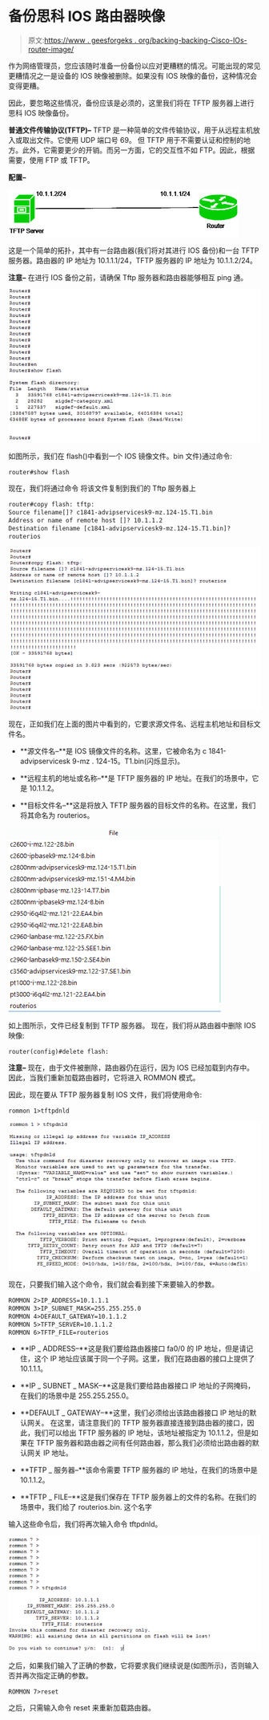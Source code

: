 # 备份思科 IOS 路由器映像

> 原文:[https://www . geesforgeks . org/backing-backing-Cisco-IOs-router-image/](https://www.geeksforgeeks.org/backing-up-cisco-ios-router-image/)

作为网络管理员，您应该随时准备一份备份以应对更糟糕的情况。可能出现的常见更糟情况之一是设备的 IOS 映像被删除。如果没有 IOS 映像的备份，这种情况会变得更糟。

因此，要忽略这些情况，备份应该是必须的，这里我们将在 TFTP 服务器上进行思科 IOS 映像备份。

**普通文件传输协议(TFTP)–**
TFTP 是一种简单的文件传输协议，用于从远程主机放入或取出文件。它使用 UDP 端口号 69。
但 TFTP 用于不需要认证和控制的地方。此外，它需要更少的开销。而另一方面，它的交互性不如 FTP。因此，根据需要，使用 FTP 或 TFTP。

**配置–**

![](img/9c3a5a594be761bf65839833827248cf.png)

这是一个简单的拓扑，其中有一台路由器(我们将对其进行 IOS 备份)和一台 TFTP 服务器。路由器的 IP 地址为 10.1.1.1/24，TFTP 服务器的 IP 地址为 10.1.1.2/24。

**注意–**
在进行 IOS 备份之前，请确保 Tftp 服务器和路由器能够相互 ping 通。

![](img/5d3dab346053f55a03f7912d97ad0ca9.png)

如图所示，我们在 flash()中看到一个 IOS 镜像文件。bin 文件)通过命令:

```
router#show flash
```

现在，我们将通过命令
将该文件复制到我们的 Tftp 服务器上

```
router#copy flash: tftp:
Source filename[]? c1841-advipservicesk9-mz.124-15.T1.bin
Address or name of remote host []? 10.1.1.2
Destination filename [c1841-advipservicesk9-mz.124-15.T1.bin]? routerios 
```

![](img/13447d65e1450a74872cab2c7d051fb7.png)

现在，正如我们在上面的图片中看到的，它要求源文件名、远程主机地址和目标文件名。

*   **源文件名–**是 IOS 镜像文件的名称。这里，它被命名为 c 1841-advipservicesk 9-mz . 124-15。T1.bin(闪烁显示)。

*   **远程主机的地址或名称–**是 TFTP 服务器的 IP 地址。在我们的场景中，它是 10.1.1.2。

*   **目标文件名–**这是将放入 TFTP 服务器的目标文件的名称。在这里，我们将其命名为 routerios。

![](img/72eddc0ab8ef57873f3353b0c8d7d912.png)

如上图所示，文件已经复制到 TFTP 服务器。
现在，我们将从路由器中删除 IOS 映像:

```
router(config)#delete flash:
```

**注意–**
现在，由于文件被删除，路由器仍在运行，因为 IOS 已经加载到内存中。因此，当我们重新加载路由器时，它将进入 ROMMON 模式。

因此，现在要从 TFTP 服务器复制 IOS 文件，我们将使用命令:

```
rommon 1>tftpdnld
```

![](img/eec55bbb4b0a9d8c9b0dacf07261697c.png)

现在，只要我们输入这个命令，我们就会看到接下来要输入的参数。

```
ROMMON 2>IP_ADDRESS=10.1.1.1
ROMMON 3>IP_SUBNET_MASK=255.255.255.0
ROMMON 4>DEFAULT_GATEWAY=10.1.1.2
ROMMON 5>TFTP_SERVER=10.1.1.2
ROMMON 6>TFTP_FILE=routerios
```

*   **IP _ ADDRESS–**这是我们要给路由器接口 fa0/0 的 IP 地址，但是请记住，这个 IP 地址应该属于同一个子网。这里，我们在路由器的接口上提供了 10.1.1.1。

*   **IP _ SUBNET _ MASK–**这是我们要给路由器接口 IP 地址的子网掩码，在我们的场景中是 255.255.255.0。

*   **DEFAULT _ GATEWAY–**这里，我们必须给出该路由器接口 IP 地址的默认网关。
    在这里，请注意我们的 TFTP 服务器直接连接到路由器的接口，因此，我们可以给出 TFTP 服务器的 IP 地址，该地址被指定为 10.1.1.2，但是如果在 TFTP 服务器和路由器之间有任何路由器，那么我们必须给出路由器的默认网关 IP 地址。

*   **TFTP _ 服务器–**该命令需要 TFTP 服务器的 IP 地址，在我们的场景中是 10.1.1.2。

*   **TFTP _ FILE–**这是我们保存在 TFTP 服务器上的文件的名称。在我们的场景中，我们给了 routerios.bin.
    这个名字

输入这些命令后，我们将再次输入命令 tftpdnld。

![](img/da3898f6fbacda2718f4fe2361e6ea2d.png)

之后，如果我们输入了正确的参数，它将要求我们继续说是(如图所示)，否则输入否并再次指定正确的参数。

```
ROMMON 7>reset
```

之后，只需输入命令 reset 来重新加载路由器。